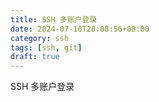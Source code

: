 ```yaml
---
title: SSH 多账户登录
date: 2024-07-10T20:08:56+08:00
category: ssh
tags: [ssh, git]
draft: true
---
```


SSH 多账户登录
